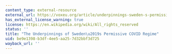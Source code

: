 ```yaml
---
content_type: external-resource
external_url: https://voxeu.org/article/underpinnings-sweden-s-permissive-covid-regime
has_external_license_warning: true
license: https://en.wikipedia.org/wiki/All_rights_reserved
status: ''
title: "The Underpinnings of Sweden\u2019s Permissive COVID Regime"
uid: be9e1398-b3df-4ee5-aa25-7d32bbf3d725
wayback_url: ''
---
```

